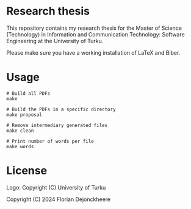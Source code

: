 # Research thesis

This repository contains my research thesis for the Master of Science (Technology) in Information and Communication Technology: Software Engineering at the University of Turku.

Please make sure you have a working installation of LaTeX and Biber.

# Usage

```
# Build all PDFs
make

# Build the PDFs in a specific directory
make proposal

# Remove intermediary generated files
make clean

# Print number of words per file
make words
```

# License

Logo: Copyright (C) University of Turku

Copyright (C) 2024 Florian Dejonckheere
